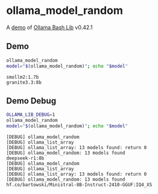 # ollama_model_random

A [demo](../README.md#demos) of [Ollama Bash Lib](https://github.com/attogram/ollama-bash-lib) v0.42.1

## Demo

```bash
ollama_model_random
model="$(ollama_model_random)"; echo "$model"
```
```
smollm2:1.7b
granite3.3:8b
```

## Demo Debug

```bash
OLLAMA_LIB_DEBUG=1
ollama_model_random
model="$(ollama_model_random)"; echo "$model"
```
```
[DEBUG] ollama_model_random
[DEBUG] ollama_list_array
[DEBUG] ollama_list_array: 13 models found: return 0
[DEBUG] ollama_model_random: 13 models found
deepseek-r1:8b
[DEBUG] ollama_model_random
[DEBUG] ollama_list_array
[DEBUG] ollama_list_array: 13 models found: return 0
[DEBUG] ollama_model_random: 13 models found
hf.co/bartowski/Ministral-8B-Instruct-2410-GGUF:IQ4_XS
```
